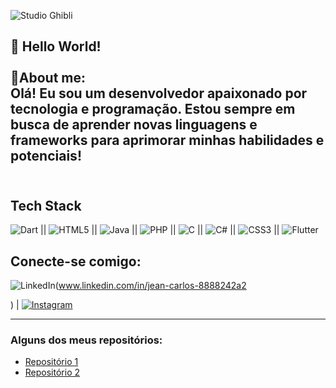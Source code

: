 ![Studio Ghibli](https://i.pinimg.com/originals/31/fa/01/31fa01bbb94c8df00335bba99fcf2cd8.gif)

## 👋 Hello World! <br><br>🙋About me: <br> Olá! Eu sou um desenvolvedor apaixonado por tecnologia e programação. Estou sempre em busca de aprender novas linguagens e frameworks para aprimorar minhas habilidades e potenciais!<br><br>


## Tech Stack<br>
 
![Dart](https://img.shields.io/badge/dart-%230175C2.svg?style=for-the-badge&logo=dart&logoColor=white) || ![HTML5](https://img.shields.io/badge/html5-%23E34F26.svg?style=for-the-badge&logo=html5&logoColor=white) || 	![Java](https://img.shields.io/badge/java-%23ED8B00.svg?style=for-the-badge&logo=openjdk&logoColor=white) || ![PHP](https://img.shields.io/badge/php-%23777BB4.svg?style=for-the-badge&logo=php&logoColor=white) || ![C](https://img.shields.io/badge/c-%2300599C.svg?style=for-the-badge&logo=c&logoColor=white) || ![C#](https://img.shields.io/badge/c%23-%23239120.svg?style=for-the-badge&logo=csharp&logoColor=white) || ![CSS3](https://img.shields.io/badge/css3-%231572B6.svg?style=for-the-badge&logo=css3&logoColor=white) || ![Flutter](https://img.shields.io/badge/Flutter-%2302569B.svg?style=for-the-badge&logo=Flutter&logoColor=white)

## Conecte-se comigo:
![LinkedIn](https://img.shields.io/badge/linkedin-%230077B5.svg?style=for-the-badge&logo=linkedin&logoColor=white)(www.linkedin.com/in/jean-carlos-8888242a2

) | [![Instagram](https://img.shields.io/badge/Instagram-%23E4405F.svg?style=for-the-badge&logo=Instagram&logoColor=white)](https://www.instagram.com/galdinosz_/#)


---

### Alguns dos meus repositórios:
- [Repositório 1](https://github.com/seuperfil/repository1)
- [Repositório 2](https://github.com/seuperfil/repository2)
